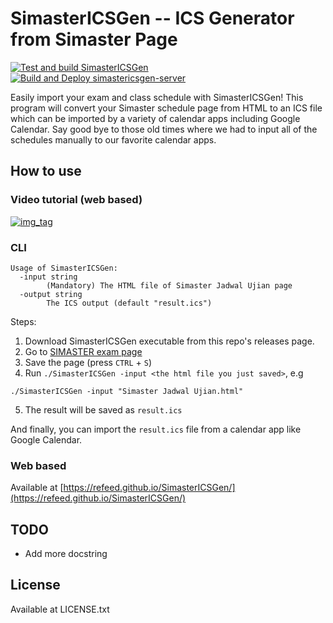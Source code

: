 # SimasterICSGen -- ICS Generator from Simaster Page

[![Test and build SimasterICSGen](https://github.com/refeed/SimasterICSGen/actions/workflows/gotest.yml/badge.svg)](https://github.com/refeed/SimasterICSGen/actions/workflows/gotest.yml)
[![Build and Deploy simastericsgen-server](https://github.com/refeed/SimasterICSGen/actions/workflows/deploysmicsweb.yml/badge.svg)](https://github.com/refeed/SimasterICSGen/actions/workflows/deploysmicsweb.yml)

Easily import your exam and class schedule with SimasterICSGen! This program
will convert your Simaster schedule page from HTML to an ICS file which can
be imported by a variety of calendar apps including Google Calendar. Say good
bye to those old times where we had to input all of the schedules manually to our
favorite calendar apps.

## How to use

### Video tutorial (web based)

[![img_tag](https://img.youtube.com/vi/DvLRjajx9qs/0.jpg)](https://youtu.be/DvLRjajx9qs)

### CLI

```
Usage of SimasterICSGen:
  -input string
        (Mandatory) The HTML file of Simaster Jadwal Ujian page
  -output string
        The ICS output (default "result.ics")
```

Steps:
1. Download SimasterICSGen executable from this repo's releases page.
2. Go to [SIMASTER exam page](https://simaster.ugm.ac.id/akademik/mhs_jadwal_ujian/view)
3. Save the page (press `CTRL` + `S`)
4. Run `./SimasterICSGen -input <the html file you just saved>`, e.g
```
./SimasterICSGen -input "Simaster Jadwal Ujian.html"
```
5. The result will be saved as `result.ics`

And finally, you can import the `result.ics` file from a calendar app like Google
Calendar.

### Web based

Available at [https://refeed.github.io/SimasterICSGen/](https://refeed.github.io/SimasterICSGen/)

## TODO

- Add more docstring

## License

Available at LICENSE.txt
